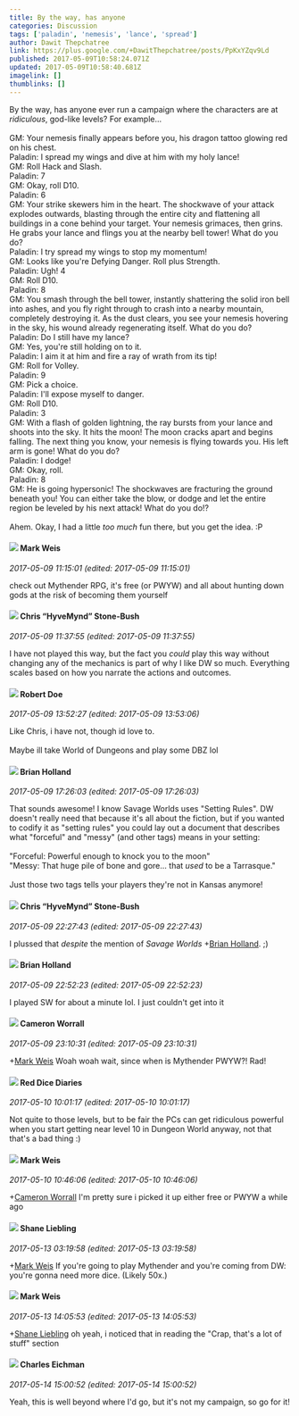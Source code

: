 ```yaml
---
title: By the way, has anyone
categories: Discussion
tags: ['paladin', 'nemesis', 'lance', 'spread']
author: Dawit Thepchatree
link: https://plus.google.com/+DawitThepchatree/posts/PpKxYZqv9Ld
published: 2017-05-09T10:58:24.071Z
updated: 2017-05-09T10:58:40.681Z
imagelink: []
thumblinks: []
---
```


By the way, has anyone ever run a campaign where the characters are at <i>ridiculous</i>, god-like levels? For example...<br /><br />GM: Your nemesis finally appears before you, his dragon tattoo glowing red on his chest.<br />Paladin: I spread my wings and dive at him with my holy lance!<br />GM: Roll Hack and Slash.<br />Paladin: 7<br />GM: Okay, roll D10.<br />Paladin: 6<br />GM: Your strike skewers him in the heart. The shockwave of your attack explodes outwards, blasting through the entire city and flattening all buildings in a cone behind your target. Your nemesis grimaces, then grins. He grabs your lance and flings you at the nearby bell tower! What do you do?<br />Paladin: I try spread my wings to stop my momentum!<br />GM: Looks like you&#39;re Defying Danger. Roll plus Strength.<br />Paladin: Ugh! 4<br />GM: Roll D10.<br />Paladin: 8<br />GM: You smash through the bell tower, instantly shattering the solid iron bell into ashes, and you fly right through to crash into a nearby mountain, completely destroying it. As the dust clears, you see your nemesis hovering in the sky, his wound already regenerating itself. What do you do?<br />Paladin: Do I still have my lance?<br />GM: Yes, you&#39;re still holding on to it.<br />Paladin: I aim it at him and fire a ray of wrath from its tip!<br />GM: Roll for Volley.<br />Paladin: 9<br />GM: Pick a choice.<br />Paladin: I&#39;ll expose myself to danger.<br />GM: Roll D10.<br />Paladin: 3<br />GM: With a flash of golden lightning, the ray bursts from your lance and shoots into the sky. It hits the moon! The moon cracks apart and begins falling. The next thing you know, your nemesis is flying towards you. His left arm is gone! What do you do?<br />Paladin: I dodge!<br />GM: Okay, roll.<br />Paladin: 8<br />GM: He is going hypersonic! The shockwaves are fracturing the ground beneath you! You can either take the blow, or dodge and let the entire region be leveled by his next attack! What do you do!?<br /><br />Ahem. Okay, I had a little <i>too much</i> fun there, but you get the idea. :P
<div id='comment z12hidihtwzwdnh4c04cjvjxyxndflnzbxc0k'>
  <h4><img src='{{site.baseurl}}//images/avatars/102532126904257134510_photo.jpg'> Mark Weis</h4>
      <p><cite>2017-05-09 11:15:01 (edited: 2017-05-09 11:15:01)</cite></p>
        <p>check out Mythender RPG, it&#39;s free (or PWYW) and all about hunting down gods at the risk of becoming them yourself</p>
</div>
        

<div id='comment z12hidihtwzwdnh4c04cjvjxyxndflnzbxc0k'>
  <h4><img src='{{site.baseurl}}//images/avatars/108053817066303198241_photo.jpg'> Chris “HyveMynd” Stone-Bush</h4>
      <p><cite>2017-05-09 11:37:55 (edited: 2017-05-09 11:37:55)</cite></p>
        <p>I have not played this way, but the fact you <i>could</i> play this way without changing any of the mechanics is part of why I like DW so much. Everything scales based on how you narrate the actions and outcomes.</p>
</div>
        

<div id='comment z12hidihtwzwdnh4c04cjvjxyxndflnzbxc0k'>
  <h4><img src='{{site.baseurl}}//images/avatars/105487846931822189120_photo.jpg'> Robert Doe</h4>
      <p><cite>2017-05-09 13:52:27 (edited: 2017-05-09 13:53:06)</cite></p>
        <p>Like Chris, i have not, though id love to.<br /><br />Maybe ill take World of Dungeons and play some DBZ lol</p>
</div>
        

<div id='comment z12hidihtwzwdnh4c04cjvjxyxndflnzbxc0k'>
  <h4><img src='{{site.baseurl}}//images/avatars/101824580455031797035_photo.jpg'> Brian Holland</h4>
      <p><cite>2017-05-09 17:26:03 (edited: 2017-05-09 17:26:03)</cite></p>
        <p>That sounds awesome! I know Savage Worlds uses &quot;Setting Rules&quot;. DW doesn&#39;t really need that because it&#39;s all about the fiction, but if you wanted to codify it as &quot;setting rules&quot; you could lay out a document that describes what &quot;forceful&quot; and &quot;messy&quot; (and other tags) means in your setting:<br /><br />&quot;Forceful: Powerful enough to knock you to the moon&quot;<br />&quot;Messy: That huge pile of bone and gore... that <i>used</i> to be a Tarrasque.&quot;<br /><br />Just those two tags tells your players they&#39;re not in Kansas anymore!</p>
</div>
        

<div id='comment z12hidihtwzwdnh4c04cjvjxyxndflnzbxc0k'>
  <h4><img src='{{site.baseurl}}//images/avatars/108053817066303198241_photo.jpg'> Chris “HyveMynd” Stone-Bush</h4>
      <p><cite>2017-05-09 22:27:43 (edited: 2017-05-09 22:27:43)</cite></p>
        <p>I plussed that <i>despite</i> the mention of <i>Savage Worlds</i> <span class="proflinkWrapper"><span class="proflinkPrefix">+</span><a class="proflink" href="https://plus.google.com/101824580455031797035" oid="101824580455031797035">Brian Holland</a></span>​. ;)</p>
</div>
        

<div id='comment z12hidihtwzwdnh4c04cjvjxyxndflnzbxc0k'>
  <h4><img src='{{site.baseurl}}//images/avatars/101824580455031797035_photo.jpg'> Brian Holland</h4>
      <p><cite>2017-05-09 22:52:23 (edited: 2017-05-09 22:52:23)</cite></p>
        <p>I played SW for about a minute lol. I just couldn&#39;t get into it</p>
</div>
        

<div id='comment z12hidihtwzwdnh4c04cjvjxyxndflnzbxc0k'>
  <h4><img src='{{site.baseurl}}//images/avatars/110746239792748599412_photo.jpg'> Cameron Worrall</h4>
      <p><cite>2017-05-09 23:10:31 (edited: 2017-05-09 23:10:31)</cite></p>
        <p><span class="proflinkWrapper"><span class="proflinkPrefix">+</span><a class="proflink" href="https://plus.google.com/102532126904257134510" oid="102532126904257134510">Mark Weis</a></span> Woah woah wait, since when is Mythender PWYW?! Rad!</p>
</div>
        

<div id='comment z12hidihtwzwdnh4c04cjvjxyxndflnzbxc0k'>
  <h4><img src='{{site.baseurl}}//images/avatars/100662698267895582168_photo.jpg'> Red Dice Diaries</h4>
      <p><cite>2017-05-10 10:01:17 (edited: 2017-05-10 10:01:17)</cite></p>
        <p>Not quite to those levels, but to be fair the PCs can get ridiculous powerful when you start getting near level 10 in Dungeon World anyway, not that that&#39;s a bad thing :)</p>
</div>
        

<div id='comment z12hidihtwzwdnh4c04cjvjxyxndflnzbxc0k'>
  <h4><img src='{{site.baseurl}}//images/avatars/102532126904257134510_photo.jpg'> Mark Weis</h4>
      <p><cite>2017-05-10 10:46:06 (edited: 2017-05-10 10:46:06)</cite></p>
        <p><span class="proflinkWrapper"><span class="proflinkPrefix">+</span><a class="proflink" href="https://plus.google.com/110746239792748599412" oid="110746239792748599412">Cameron Worrall</a></span> I&#39;m pretty sure i picked it up either free or PWYW a while ago</p>
</div>
        

<div id='comment z12hidihtwzwdnh4c04cjvjxyxndflnzbxc0k'>
  <h4><img src='{{site.baseurl}}//images/avatars/115922377378337661296_photo.jpg'> Shane Liebling</h4>
      <p><cite>2017-05-13 03:19:58 (edited: 2017-05-13 03:19:58)</cite></p>
        <p><span class="proflinkWrapper"><span class="proflinkPrefix">+</span><a class="proflink" href="https://plus.google.com/102532126904257134510" oid="102532126904257134510">Mark Weis</a></span> If you&#39;re going to play Mythender and you&#39;re coming from DW: you&#39;re gonna need more dice. (Likely 50x.)</p>
</div>
        

<div id='comment z12hidihtwzwdnh4c04cjvjxyxndflnzbxc0k'>
  <h4><img src='{{site.baseurl}}//images/avatars/102532126904257134510_photo.jpg'> Mark Weis</h4>
      <p><cite>2017-05-13 14:05:53 (edited: 2017-05-13 14:05:53)</cite></p>
        <p><span class="proflinkWrapper"><span class="proflinkPrefix">+</span><a class="proflink" href="https://plus.google.com/115922377378337661296" oid="115922377378337661296">Shane Liebling</a></span> oh yeah, i noticed that in reading the &quot;Crap, that&#39;s a lot of stuff&quot; section</p>
</div>
        

<div id='comment z12hidihtwzwdnh4c04cjvjxyxndflnzbxc0k'>
  <h4><img src='{{site.baseurl}}//images/avatars/110792987733044259815_photo.jpg'> Charles Eichman</h4>
      <p><cite>2017-05-14 15:00:52 (edited: 2017-05-14 15:00:52)</cite></p>
        <p>Yeah, this is well beyond where I&#39;d go, but it&#39;s not my campaign, so go for it!</p>
</div>
        